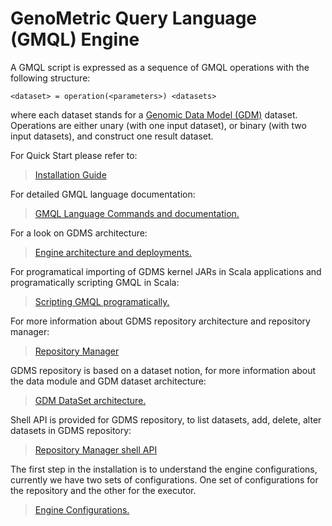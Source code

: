 
GenoMetric Query Language (GMQL) Engine
=======================================

A GMQL script is expressed as a sequence of GMQL operations with the following structure:
```
<dataset> = operation(<parameters>) <datasets>
```
where each dataset stands for a [Genomic Data Model (GDM)](docs/GDM_DS_Structure.md) dataset. Operations are either unary (with one input dataset), or binary (with two input datasets), and construct one result dataset.

For Quick Start please refer to:
> [Installation Guide](https://github.com/DEIB-GECO/GMQL_Package/)

For detailed GMQL language documentation:
> [GMQL Language Commands and documentation.](http://www.bioinformatics.deib.polimi.it/genomic_computing/GMQL/doc/GMQL_V2_manual.pdf)


For a look on GDMS architecture:
> [Engine architecture and deployments.](docs/gmql_architecture.md)


For programatical importing of GDMS kernel JARs in Scala applications and programatically scripting GMQL in Scala: 
> [Scripting GMQL programatically.](docs/GMQL_APIs.md)

For more information about GDMS repository architecture and repository manager:
> [Repository Manager](GMQL-Repository/README.md)


GDMS repository is based on a dataset notion, for more information about the data module and GDM dataset architecture:
> [GDM DataSet architecture.](docs/GDM_DS_Structure.md)

Shell API is provided for GDMS repository, to list datasets, add, delete, alter datasets in GDMS repository:
> [Repository Manager shell API](docs/SHELL_API.md)

The first step in the installation is to understand the engine configurations, currently we have two sets of configurations. One set of configurations for the repository and the other for the executor.
> [Engine Configurations.](docs/Configutations.md)

